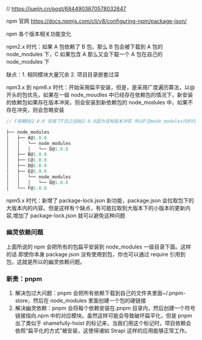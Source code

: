 // https://juejin.cn/post/6844903870578032647

npm 官网 https://docs.npmjs.com/cli/v8/configuring-npm/package-json/

npm 各个版本相关功能变化

npm2.x 时代：如果 A 包依赖了 B 包，那么 B 包会被下载到 A 包的 node_modules 下，C 如果包含 A 那么又会下载一个 A 包在自己的 node_modules 下

缺点：1. 相同模块大量冗余 2. 项目目录嵌套过深

npm3.x 到 npm6.x 时代：开始采用扁平安装，但是，是采用广度遍历算法，以@开头的包优先，如果在一级 node_moudles 中已经存在依赖包的情况下，新安装的依赖包如果存在版本冲突，则会安装到新依赖包的 node_modules 中，如果不存在冲突，则会忽略安装

```js
// F依赖D@2.0.0 安装了F包之后D@2.0.0因为没有版本冲突 所以F包mode_modules内的内容没有D包

├── node_modules
│   ├── A@1.0.0
│   │   └── node_modules
│   │   │   └── D@1.0.0
│   ├── B@1.0.0
│   ├── C@1.0.0
│   ├── D@2.0.0
│   ├── E@1.0.0
│   │   └── node_modules
│   │   │   └── D@1.0.0
│   └── F@1.0.0

```

npm5.x 时代：新增了 package-lock.json 新功能，package.json 会拉取包下的大版本内的内容。但是这样有个缺点，有可能拉取到大版本下的小版本的更新内容,增加了 package-lock.json 就可以避免这种问题

### 幽灵依赖问题

上面所说的 npm 会把所有的包扁平安装到 node_modules 一级目录下面。这样的话 即使你本身 package.json 没有使用到包，你也可以通过 require 引用到包，这就是所以的幽灵依赖问题。

### 新贵：pnpm

1. 解决包过大问题：pnpm 会把所有依赖下载到自己的文件夹里面~/.pnpm-store，然后在 node_modules 里面创建一个包的硬链接
2. 解决幽灵依赖：pnpm 会将每个依赖安装在.pnpm 目录内，然后创建一个符号链接指向.npm 中的对应模块。虽然这样可能会导致破坏扁平化，但是 pnpm 出了类似于 shamefully-hoist 的标记来，当我们用这个标记时，项目依赖会依照“扁平化的方式”被安装，这使得诸如 Strapi 这样的应用能够正常工作。
